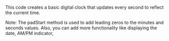 This code creates a basic digital clock that updates every second to reflect the current time.

Note: The padStart method is used to add leading zeros to the minutes and seconds values. Also, you can add more functionality like displaying the date, AM/PM indicator,

